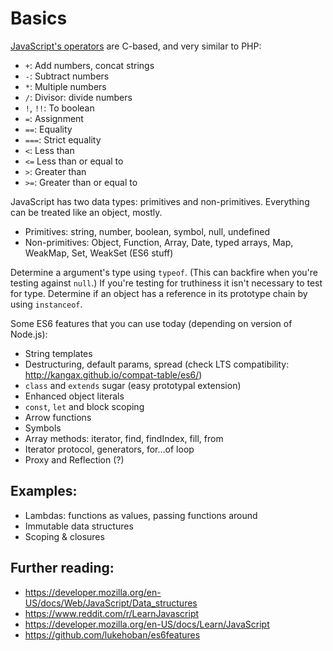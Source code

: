 # Basics

[JavaScript's operators](https://developer.mozilla.org/en-US/docs/Web/JavaScript/Guide/Expressions_and_Operators) are C-based, and very similar to PHP:

* `+`: Add numbers, concat strings
* `-`: Subtract numbers
* `*`: Multiple numbers
* `/`: Divisor: divide numbers
* `!`, `!!`: To boolean
* `=`: Assignment
* `==`: Equality
* `===`: Strict equality
* `<`: Less than
* `<=` Less than or equal to
* `>`: Greater than
* `>=`: Greater than or equal to

JavaScript has two data types: primitives and non-primitives. Everything can be treated like an object, mostly.

* Primitives: string, number, boolean, symbol, null, undefined
* Non-primitives: Object, Function, Array, Date, typed arrays, Map, WeakMap, Set, WeakSet (ES6 stuff)

Determine a argument's type using `typeof`. (This can backfire when you're testing against `null`.) If you're testing for truthiness it isn't necessary to test for type. Determine if an object has a reference in its prototype chain by using `instanceof`.

Some ES6 features that you can use today (depending on version of Node.js):

* String templates
* Destructuring, default params, spread (check LTS compatibility: http://kangax.github.io/compat-table/es6/)
* `class` and `extends` sugar (easy prototypal extension)
* Enhanced object literals
* `const`, `let` and block scoping
* Arrow functions
* Symbols
* Array methods: iterator, find, findIndex, fill, from
* Iterator protocol, generators, for…of loop
* Proxy and Reflection (?)

## Examples:

* Lambdas: functions as values, passing functions around
* Immutable data structures
* Scoping & closures

## Further reading:

* https://developer.mozilla.org/en-US/docs/Web/JavaScript/Data_structures
* https://www.reddit.com/r/LearnJavascript
* https://developer.mozilla.org/en-US/docs/Learn/JavaScript
* https://github.com/lukehoban/es6features
